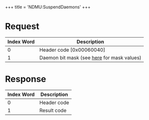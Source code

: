 +++
title = 'NDMU:SuspendDaemons'
+++

# Request

| Index Word | Description                                                           |
|------------|-----------------------------------------------------------------------|
| 0          | Header code \[0x00060040\]                                            |
| 1          | Daemon bit mask (see [here](NDM_Services "wikilink") for mask values) |

# Response

| Index Word | Description |
|------------|-------------|
| 0          | Header code |
| 1          | Result code |